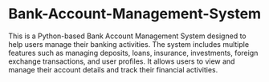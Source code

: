 # Bank-Account-Management-System
This is a Python-based Bank Account Management System designed to help users manage their banking activities. The system includes multiple features such as managing deposits, loans, insurance, investments, foreign exchange transactions, and user profiles. It allows users to view and manage their account details and track their financial activities.
